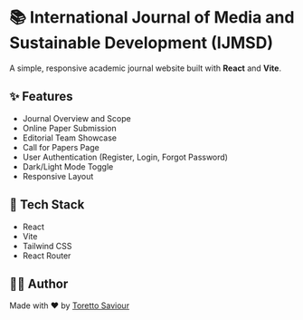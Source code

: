 # 📚 International Journal of Media and Sustainable Development (IJMSD)

A simple, responsive academic journal website built with **React** and **Vite**.

## ✨ Features

- Journal Overview and Scope
- Online Paper Submission
- Editorial Team Showcase
- Call for Papers Page
- User Authentication (Register, Login, Forgot Password)
- Dark/Light Mode Toggle
- Responsive Layout

## 🚀 Tech Stack

- React
- Vite
- Tailwind CSS
- React Router

## 👨‍💻 Author

Made with ❤️ by [Toretto Saviour](https://github.com/Torettosaviour17)
